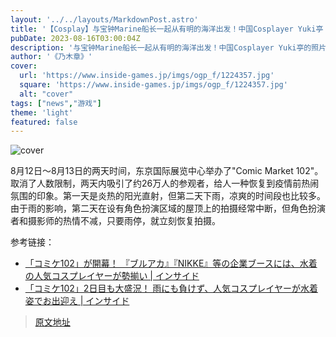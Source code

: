 ```yaml
---
layout: '../../layouts/MarkdownPost.astro'
title: '【Cosplay】与宝钟Marine船长一起从有明的海洋出发！中国Cosplayer Yuki亭【5张照片】'
pubDate: 2023-08-16T03:00:04Z
description: '与宝钟Marine船长一起从有明的海洋出发！中国Cosplayer Yuki亭的照片。'
author: '《乃木章》'
cover:
  url: 'https://www.inside-games.jp/imgs/ogp_f/1224357.jpg'
  square: 'https://www.inside-games.jp/imgs/ogp_f/1224357.jpg'
  alt: "cover"
tags: ["news","游戏"]
theme: 'light'
featured: false
---
```


![cover](https://www.inside-games.jp/imgs/ogp_f/1224357.jpg)

8月12日～8月13日的两天时间，东京国际展览中心举办了"Comic Market 102"。取消了人数限制，两天内吸引了约26万人的参观者，给人一种恢复到疫情前热闹氛围的印象。第一天是炎热的阳光直射，但第二天下雨，凉爽的时间段也比较多。由于雨的影响，第二天在设有角色扮演区域的屋顶上的拍摄经常中断，但角色扮演者和摄影师的热情不减，只要雨停，就立刻恢复拍摄。

参考链接：
- [「コミケ102」が開幕！ 『ブルアカ』『NIKKE』等の企業ブースには、水着の人気コスプレイヤーが勢揃い | インサイド](https://www.inside-games.jp/article/2023/08/12/147799.html)
- [「コミケ102」2日目も大盛況！ 雨にも負けず、人気コスプレイヤーが水着姿でお出迎え | インサイド](https://www.inside-games.jp/article/2023/08/13/147817.html)

>[原文地址](https://www.inside-games.jp/article/2023/08/16/147863.html)  